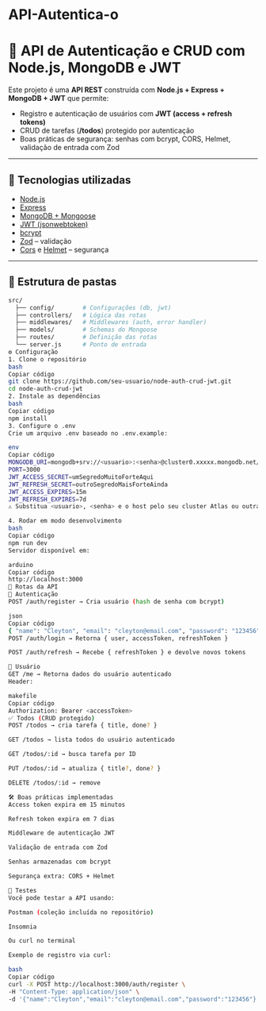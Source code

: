 # API-Autentica-o
# 📌 API de Autenticação e CRUD com Node.js, MongoDB e JWT

Este projeto é uma **API REST** construída com **Node.js + Express + MongoDB + JWT** que permite:

- Registro e autenticação de usuários com **JWT (access + refresh tokens)**
- CRUD de tarefas (**/todos**) protegido por autenticação
- Boas práticas de segurança: senhas com bcrypt, CORS, Helmet, validação de entrada com Zod

---

## 🚀 Tecnologias utilizadas
- [Node.js](https://nodejs.org/)
- [Express](https://expressjs.com/)
- [MongoDB + Mongoose](https://mongoosejs.com/)
- [JWT (jsonwebtoken)](https://github.com/auth0/node-jsonwebtoken)
- [bcrypt](https://www.npmjs.com/package/bcrypt)
- [Zod](https://zod.dev/) – validação
- [Cors](https://www.npmjs.com/package/cors) e [Helmet](https://helmetjs.github.io/) – segurança

---

## 📂 Estrutura de pastas
```bash
src/
  ├── config/        # Configurações (db, jwt)
  ├── controllers/   # Lógica das rotas
  ├── middlewares/   # Middlewares (auth, error handler)
  ├── models/        # Schemas do Mongoose
  ├── routes/        # Definição das rotas
  └── server.js      # Ponto de entrada
⚙️ Configuração
1. Clone o repositório
bash
Copiar código
git clone https://github.com/seu-usuario/node-auth-crud-jwt.git
cd node-auth-crud-jwt
2. Instale as dependências
bash
Copiar código
npm install
3. Configure o .env
Crie um arquivo .env baseado no .env.example:

env
Copiar código
MONGODB_URI=mongodb+srv://<usuario>:<senha>@cluster0.xxxxx.mongodb.net/node_auth_crud_jwt?retryWrites=true&w=majority
PORT=3000
JWT_ACCESS_SECRET=umSegredoMuitoForteAqui
JWT_REFRESH_SECRET=outroSegredoMaisForteAinda
JWT_ACCESS_EXPIRES=15m
JWT_REFRESH_EXPIRES=7d
⚠️ Substitua <usuario>, <senha> e o host pelo seu cluster Atlas ou outra instância MongoDB.

4. Rodar em modo desenvolvimento
bash
Copiar código
npm run dev
Servidor disponível em:

arduino
Copiar código
http://localhost:3000
📌 Rotas da API
🔐 Autenticação
POST /auth/register → Cria usuário (hash de senha com bcrypt)

json
Copiar código
{ "name": "Cleyton", "email": "cleyton@email.com", "password": "123456" }
POST /auth/login → Retorna { user, accessToken, refreshToken }

POST /auth/refresh → Recebe { refreshToken } e devolve novos tokens

👤 Usuário
GET /me → Retorna dados do usuário autenticado
Header:

makefile
Copiar código
Authorization: Bearer <accessToken>
✅ Todos (CRUD protegido)
POST /todos → cria tarefa { title, done? }

GET /todos → lista todos do usuário autenticado

GET /todos/:id → busca tarefa por ID

PUT /todos/:id → atualiza { title?, done? }

DELETE /todos/:id → remove

🛠️ Boas práticas implementadas
Access token expira em 15 minutos

Refresh token expira em 7 dias

Middleware de autenticação JWT

Validação de entrada com Zod

Senhas armazenadas com bcrypt

Segurança extra: CORS + Helmet

🧪 Testes
Você pode testar a API usando:

Postman (coleção incluída no repositório)

Insomnia

Ou curl no terminal

Exemplo de registro via curl:

bash
Copiar código
curl -X POST http://localhost:3000/auth/register \
-H "Content-Type: application/json" \
-d '{"name":"Cleyton","email":"cleyton@email.com","password":"123456"}'
